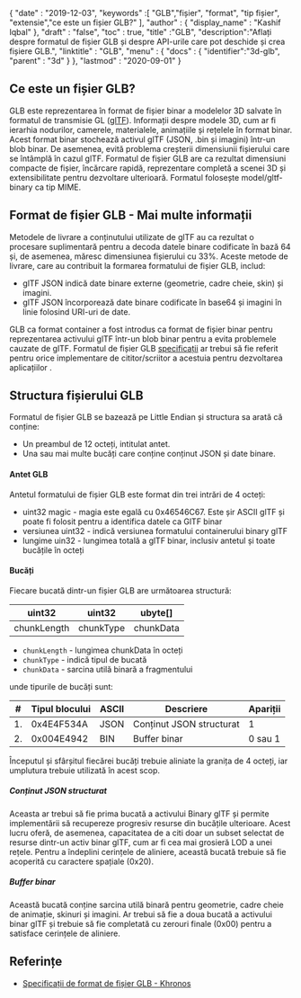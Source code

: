 {
  "date" : "2019-12-03",
  "keywords" :[ "GLB","fișier", "format", "tip fișier", "extensie","ce este un fișier GLB?" ],
  "author" : {
    "display_name" : "Kashif Iqbal"
},
  "draft" : "false",
  "toc" : true,
  "title" :"GLB",
  "description":"Aflați despre formatul de fișier GLB și despre API-urile care pot deschide și crea fișiere GLB.",
  "linktitle" : "GLB",
  "menu" : {
    "docs" : {
      "identifier":"3d-glb",
      "parent" : "3d"
}
},
  "lastmod" : "2020-09-01"
}

## Ce este un fișier GLB?

GLB este reprezentarea în format de fișier binar a modelelor 3D salvate în formatul de transmisie GL ([glTF](/ro/3d/gltf/)). Informații despre modele 3D, cum ar fi ierarhia nodurilor, camerele, materialele, animațiile și rețelele în format binar. Acest format binar stochează activul glTF (JSON, .bin și imagini) într-un blob binar. De asemenea, evită problema creșterii dimensiunii fișierului care se întâmplă în cazul glTF. Formatul de fișier GLB are ca rezultat dimensiuni compacte de fișier, încărcare rapidă, reprezentare completă a scenei 3D și extensibilitate pentru dezvoltare ulterioară. Formatul folosește model/gltf-binary ca tip MIME.

## Format de fișier GLB - Mai multe informații

Metodele de livrare a conținutului utilizate de glTF au ca rezultat o procesare suplimentară pentru a decoda datele binare codificate în bază 64 și, de asemenea, măresc dimensiunea fișierului cu 33%. Aceste metode de livrare, care au contribuit la formarea formatului de fișier GLB, includ:

* glTF JSON indică date binare externe (geometrie, cadre cheie, skin) și imagini.
* glTF JSON încorporează date binare codificate în base64 și imagini în linie folosind URI-uri de date.

GLB ca format container a fost introdus ca format de fișier binar pentru reprezentarea activului glTF într-un blob binar pentru a evita problemele cauzate de glTF. Formatul de fișier GLB [specificații](https://github.com/KhronosGroup/glTF/tree/main/specification/2.0#glb-file-format-specification) ar trebui să fie referit pentru orice implementare de cititor/scriitor a acestuia pentru dezvoltarea aplicațiilor .

## Structura fișierului GLB

Formatul de fișier GLB se bazează pe Little Endian și structura sa arată că conține:

* Un preambul de 12 octeți, intitulat antet.
* Una sau mai multe bucăți care conține conținut JSON și date binare.

#### Antet GLB

Antetul formatului de fișier GLB este format din trei intrări de 4 octeți:

* uint32 magic - magia este egală cu 0x46546C67. Este șir ASCII glTF și poate fi folosit pentru a identifica datele ca GlTF binar
* versiunea uint32 - indică versiunea formatului containerului binary glTF
* lungime uin32 - lungimea totală a glTF binar, inclusiv antetul și toate bucățile în octeți

#### Bucăți

Fiecare bucată dintr-un fișier GLB are următoarea structură:

|uint32|uint32|ubyte[]
---|---|---|
|chunkLength|chunkType|chunkData

* `chunkLength` - lungimea chunkData în octeți
* `chunkType` - indică tipul de bucată
* `chunkData` - sarcina utilă binară a fragmentului

unde tipurile de bucăți sunt:

|# |Tipul blocului|ASCII|Descriere|Apariții
---|---|---|---|---|
|1.|0x4E4F534A|JSON|Conținut JSON structurat|1
|2.|0x004E4942|BIN|Buffer binar|0 sau 1

Începutul și sfârșitul fiecărei bucăți trebuie aliniate la granița de 4 octeți, iar umplutura trebuie utilizată în acest scop.

##### Conținut JSON structurat

Aceasta ar trebui să fie prima bucată a activului Binary glTF și permite implementării să recupereze progresiv resurse din bucățile ulterioare. Acest lucru oferă, de asemenea, capacitatea de a citi doar un subset selectat de resurse dintr-un activ binar glTF, cum ar fi cea mai grosieră LOD a unei rețele. Pentru a îndeplini cerințele de aliniere, această bucată trebuie să fie acoperită cu caractere spațiale (0x20).

##### Buffer binar #####

Această bucată conține sarcina utilă binară pentru geometrie, cadre cheie de animație, skinuri și imagini. Ar trebui să fie a doua bucată a activului binar glTF și trebuie să fie completată cu zerouri finale (0x00) pentru a satisface cerințele de aliniere.

## Referințe ##

* [Specificații de format de fișier GLB - Khronos](/ro/3d/gltf/)

